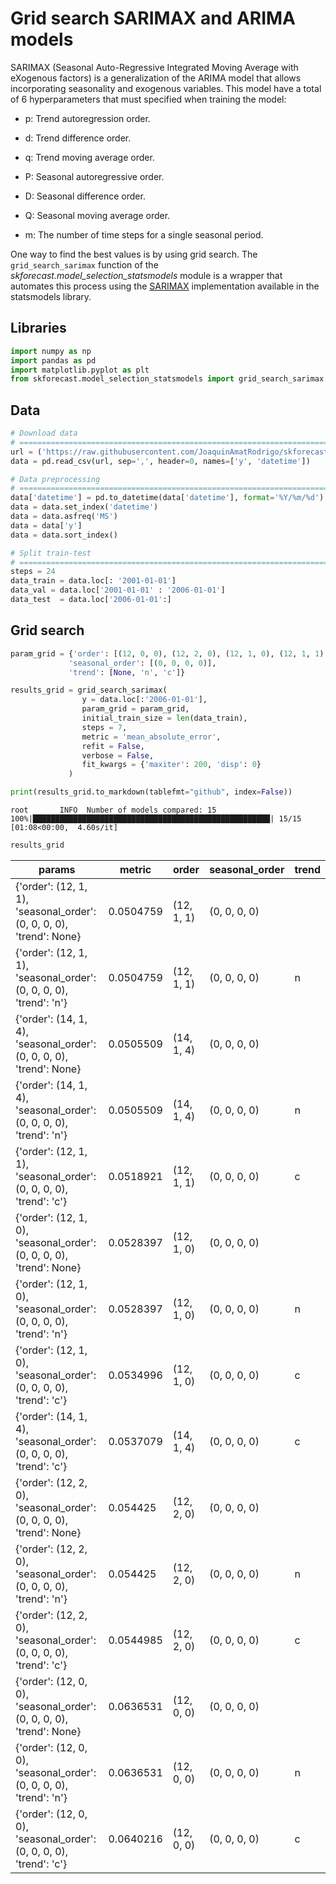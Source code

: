 # Grid search SARIMAX and ARIMA models

SARIMAX (Seasonal Auto-Regressive Integrated Moving Average with eXogenous factors) is a generalization of the ARIMA model that allows incorporating seasonality and exogenous variables. This model have a total of 6 hyperparameters that must specified when training the model:

+ p: Trend autoregression order.

+ d: Trend difference order.

+ q: Trend moving average order.

+ P: Seasonal autoregressive order.

+ D: Seasonal difference order.

+ Q: Seasonal moving average order.

+ m: The number of time steps for a single seasonal period.

One way to find the best values is by using grid search. The `grid_search_sarimax` function of the *skforecast.model_selection_statsmodels* module is a wrapper that automates this process using the [SARIMAX](https://www.statsmodels.org/stable/generated/statsmodels.tsa.statespace.sarimax.SARIMAX.html#statsmodels.tsa.statespace.sarimax.SARIMAX)   implementation available in the statsmodels library.


## Libraries

``` python
import numpy as np
import pandas as pd
import matplotlib.pyplot as plt
from skforecast.model_selection_statsmodels import grid_search_sarimax
```
## Data

``` python
# Download data
# ==============================================================================
url = ('https://raw.githubusercontent.com/JoaquinAmatRodrigo/skforecast/master/data/h2o.csv')
data = pd.read_csv(url, sep=',', header=0, names=['y', 'datetime'])

# Data preprocessing
# ==============================================================================
data['datetime'] = pd.to_datetime(data['datetime'], format='%Y/%m/%d')
data = data.set_index('datetime')
data = data.asfreq('MS')
data = data['y']
data = data.sort_index()

# Split train-test
# ==============================================================================
steps = 24
data_train = data.loc[: '2001-01-01']
data_val = data.loc['2001-01-01' : '2006-01-01']
data_test  = data.loc['2006-01-01':]
```


## Grid search

``` python
param_grid = {'order': [(12, 0, 0), (12, 2, 0), (12, 1, 0), (12, 1, 1), (14, 1, 4)],
             'seasonal_order': [(0, 0, 0, 0)],
             'trend': [None, 'n', 'c']}

results_grid = grid_search_sarimax(
                y = data.loc[:'2006-01-01'],
                param_grid = param_grid,
                initial_train_size = len(data_train),
                steps = 7,
                metric = 'mean_absolute_error',
                refit = False,
                verbose = False,
                fit_kwargs = {'maxiter': 200, 'disp': 0}
             )

print(results_grid.to_markdown(tablefmt="github", index=False))
```

```
root       INFO  Number of models compared: 15
100%|█████████████████████████████████████████████████████| 15/15 [01:08<00:00,  4.60s/it]
```

``` python
results_grid
```

| params                                                               |    metric | order      | seasonal_order   | trend   |
|----------------------------------------------------------------------|-----------|------------|------------------|---------|
| {'order': (12, 1, 1), 'seasonal_order': (0, 0, 0, 0), 'trend': None} | 0.0504759 | (12, 1, 1) | (0, 0, 0, 0)     |         |
| {'order': (12, 1, 1), 'seasonal_order': (0, 0, 0, 0), 'trend': 'n'}  | 0.0504759 | (12, 1, 1) | (0, 0, 0, 0)     | n       |
| {'order': (14, 1, 4), 'seasonal_order': (0, 0, 0, 0), 'trend': None} | 0.0505509 | (14, 1, 4) | (0, 0, 0, 0)     |         |
| {'order': (14, 1, 4), 'seasonal_order': (0, 0, 0, 0), 'trend': 'n'}  | 0.0505509 | (14, 1, 4) | (0, 0, 0, 0)     | n       |
| {'order': (12, 1, 1), 'seasonal_order': (0, 0, 0, 0), 'trend': 'c'}  | 0.0518921 | (12, 1, 1) | (0, 0, 0, 0)     | c       |
| {'order': (12, 1, 0), 'seasonal_order': (0, 0, 0, 0), 'trend': None} | 0.0528397 | (12, 1, 0) | (0, 0, 0, 0)     |         |
| {'order': (12, 1, 0), 'seasonal_order': (0, 0, 0, 0), 'trend': 'n'}  | 0.0528397 | (12, 1, 0) | (0, 0, 0, 0)     | n       |
| {'order': (12, 1, 0), 'seasonal_order': (0, 0, 0, 0), 'trend': 'c'}  | 0.0534996 | (12, 1, 0) | (0, 0, 0, 0)     | c       |
| {'order': (14, 1, 4), 'seasonal_order': (0, 0, 0, 0), 'trend': 'c'}  | 0.0537079 | (14, 1, 4) | (0, 0, 0, 0)     | c       |
| {'order': (12, 2, 0), 'seasonal_order': (0, 0, 0, 0), 'trend': None} | 0.054425  | (12, 2, 0) | (0, 0, 0, 0)     |         |
| {'order': (12, 2, 0), 'seasonal_order': (0, 0, 0, 0), 'trend': 'n'}  | 0.054425  | (12, 2, 0) | (0, 0, 0, 0)     | n       |
| {'order': (12, 2, 0), 'seasonal_order': (0, 0, 0, 0), 'trend': 'c'}  | 0.0544985 | (12, 2, 0) | (0, 0, 0, 0)     | c       |
| {'order': (12, 0, 0), 'seasonal_order': (0, 0, 0, 0), 'trend': None} | 0.0636531 | (12, 0, 0) | (0, 0, 0, 0)     |         |
| {'order': (12, 0, 0), 'seasonal_order': (0, 0, 0, 0), 'trend': 'n'}  | 0.0636531 | (12, 0, 0) | (0, 0, 0, 0)     | n       |
| {'order': (12, 0, 0), 'seasonal_order': (0, 0, 0, 0), 'trend': 'c'}  | 0.0640216 | (12, 0, 0) | (0, 0, 0, 0)     | c       |
